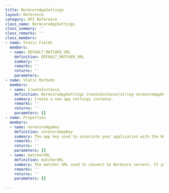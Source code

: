 ```yaml
---
title: NormcoreAppSettings
layout: Reference
category: API Reference
class_name: NormcoreAppSettings
class_summary: ''
class_remarks: ''
class_members:
- name: Static Fields
  members:
  - name: DEFAULT_MATCHER_URL
    definition: DEFAULT_MATCHER_URL
    summary: ''
    remarks: ''
    returns: ''
    parameters: 
- name: Static Methods
  members:
  - name: CreateInstance
    definition: NormcoreAppSettings CreateInstance(string normcoreAppKey, string matcherURL = wss://normcore-matcher.normcore.io:3000)
    summary: Create a new app settings instance.
    remarks: ''
    returns: ''
    parameters: []
- name: Properties
  members:
  - name: normcoreAppKey
    definition: normcoreAppKey
    summary: The app key used to associate your application with the Normcore servers.
    remarks: ''
    returns: ''
    parameters: []
  - name: matcherURL
    definition: matcherURL
    summary: The matcher URL used to connect to Normcore servers. If you're using Normcore On-Premises, make sure this  points to your on-premises Normcore servers before connecting with Realtime.
    remarks: ''
    returns: ''
    parameters: []

---
```

